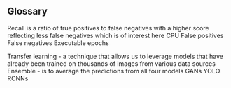 ## Glossary

Recall is a ratio of true positives to false negatives with a higher score reflecting less false negatives which is of interest here
CPU
False positives
False negatives
Executable 
epochs

Transfer learning - a technique that allows us to leverage models that have already been trained on thousands of images from various data sources
Ensemble - is to average the predictions from all four models
GANs
YOLO 
RCNNs

